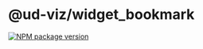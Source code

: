 # @ud-viz/widget_bookmark

[![NPM package version](https://badgen.net/npm/v/@ud-viz/widget_bookmark)](https://npmjs.com/package/@ud-viz/widget_bookmark)
